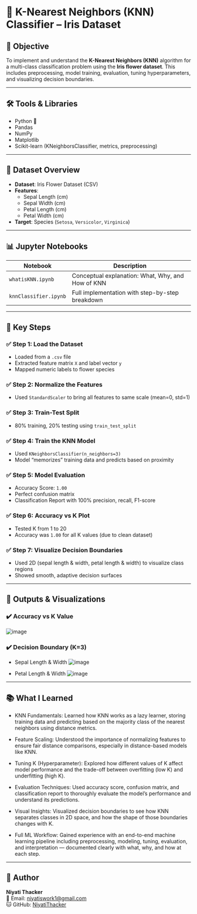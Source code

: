 # 🌸 K-Nearest Neighbors (KNN) Classifier – Iris Dataset

## 📌 Objective
To implement and understand the **K-Nearest Neighbors (KNN)** algorithm for a multi-class classification problem using the **Iris flower dataset**. This includes preprocessing, model training, evaluation, tuning hyperparameters, and visualizing decision boundaries.

---

## 🛠️ Tools & Libraries
- Python 🐍
- Pandas
- NumPy
- Matplotlib
- Scikit-learn (KNeighborsClassifier, metrics, preprocessing)

---

## 📁 Dataset Overview

- **Dataset**: Iris Flower Dataset (CSV)
- **Features**:
  - Sepal Length (cm)
  - Sepal Width (cm)
  - Petal Length (cm)
  - Petal Width (cm)
- **Target**: Species (`Setosa`, `Versicolor`, `Virginica`)

---

## 📊 Jupyter Notebooks

| Notebook                     | Description                                             |
|------------------------------|---------------------------------------------------------|
| `whatisKNN.ipynb`            | Conceptual explanation: What, Why, and How of KNN       |
| `knnClassifier.ipynb`        | Full implementation with step-by-step breakdown         |


---

## 🔢 Key Steps

### ✅ Step 1: Load the Dataset
- Loaded from a `.csv` file
- Extracted feature matrix `X` and label vector `y`
- Mapped numeric labels to flower species

### ✅ Step 2: Normalize the Features
- Used `StandardScaler` to bring all features to same scale (mean=0, std=1)

### ✅ Step 3: Train-Test Split
- 80% training, 20% testing using `train_test_split`

### ✅ Step 4: Train the KNN Model
- Used `KNeighborsClassifier(n_neighbors=3)`
- Model “memorizes” training data and predicts based on proximity

### ✅ Step 5: Model Evaluation
- Accuracy Score: `1.00`
- Perfect confusion matrix
- Classification Report with 100% precision, recall, F1-score

### ✅ Step 6: Accuracy vs K Plot
- Tested K from 1 to 20
- Accuracy was `1.00` for all K values (due to clean dataset)

### ✅ Step 7: Visualize Decision Boundaries
- Used 2D (sepal length & width, petal length & width) to visualize class regions
- Showed smooth, adaptive decision surfaces

---

## 📸 Outputs & Visualizations

### ✔️ Accuracy vs K Value
![image](https://github.com/user-attachments/assets/14a8ad1d-eb06-4e04-adf3-295d452980c6)


### ✔️ Decision Boundary (K=3)
 - Sepal Length & Width
   ![image](https://github.com/user-attachments/assets/6a92944c-3aeb-42ca-9be2-68091db27bcb)

 - Petal Length & Width
   ![image](https://github.com/user-attachments/assets/0cf1175a-e109-49ae-9e40-f4d872feb152)





---

## 📚 What I Learned
- KNN Fundamentals: Learned how KNN works as a lazy learner, storing training data and predicting based on the majority class of the nearest neighbors using distance metrics.

- Feature Scaling: Understood the importance of normalizing features to ensure fair distance comparisons, especially in distance-based models like KNN.

- Tuning K (Hyperparameter): Explored how different values of K affect model performance and the trade-off between overfitting (low K) and underfitting (high K).

- Evaluation Techniques: Used accuracy score, confusion matrix, and classification report to thoroughly evaluate the model’s performance and understand its predictions.

- Visual Insights: Visualized decision boundaries to see how KNN separates classes in 2D space, and how the shape of those boundaries changes with K.

- Full ML Workflow: Gained experience with an end-to-end machine learning pipeline including preprocessing, modeling, tuning, evaluation, and interpretation — documented clearly with what, why, and how at each step.

---

## 🧠 Author
**Niyati Thacker**  
📧 Email: niyatiswork1@gmail.com  
🐱 GitHub: [NiyatiThacker](https://github.com/niyatithacker)




